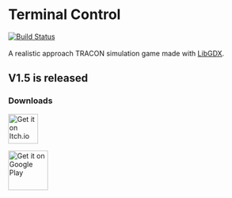 # Terminal Control
[![Build Status](https://terminalcontrol.pythonanywhere.com/jenkinsBuildFull)]()
\
\
A realistic approach TRACON simulation game made with [LibGDX](https://libgdx.badlogicgames.com/).

## V1.5 is released

### Downloads

[<img src="https://static.itch.io/images/badge.svg"
     alt="Get it on Itch.io"
     height="60">](https://bombbird2001.itch.io/terminal-control)

[<img src="https://play.google.com/intl/en_us/badges/images/generic/en-play-badge.png"
     alt="Get it on Google Play"
     height="80">](https://play.google.com/store/apps/details?id=com.bombbird.terminalcontrollite)
